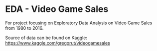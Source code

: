 # EDA - Video Game Sales
For project focusing on Exploratory Data Analysis on Video Game Sales from 1980 to 2016.

Source of data can be found on Kaggle:
https://www.kaggle.com/gregorut/videogamesales

